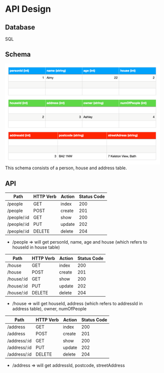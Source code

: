 # API Design

## Database

SQL

## Schema

![schema](<./personid%20(int).png>)
This schema consists of a person, house and address table.

## API

| Path        | HTTP Verb | Action | Status Code |
| ----------- | --------- | ------ | ----------- |
| /people     | GET       | index  | 200         |
| /people     | POST      | create | 201         |
| /people/:id | GET       | show   | 200         |
| /people/:id | PUT       | update | 202         |
| /people/:id | DELETE    | delete | 204         |

- /people => will get personId, name, age and house (which refers to houseId in house table)

| Path       | HTTP Verb | Action | Status Code |
| ---------- | --------- | ------ | ----------- |
| /house     | GET       | index  | 200         |
| /house     | POST      | create | 201         |
| /house/:id | GET       | show   | 200         |
| /house/:id | PUT       | update | 202         |
| /house/:id | DELETE    | delete | 204         |

- /house => will get houseId, address (which refers to addressId in address table), owner, numOfPeople

| Path         | HTTP Verb | Action | Status Code |
| ------------ | --------- | ------ | ----------- |
| /address     | GET       | index  | 200         |
| /address     | POST      | create | 201         |
| /address/:id | GET       | show   | 200         |
| /address/:id | PUT       | update | 202         |
| /address/:id | DELETE    | delete | 204         |

- /address => will get addressId, postcode, streetAddress
